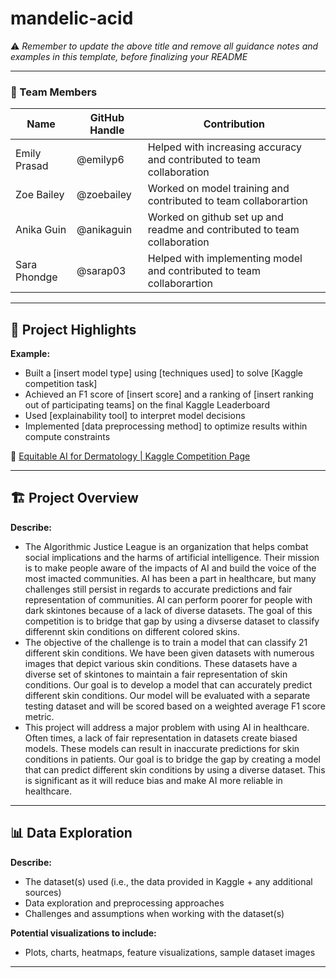 # mandelic-acid

⚠️ _Remember to update the above title and remove all guidance notes and examples in this template, before finalizing your README_

---

### **👥 Team Members**

| Name | GitHub Handle | Contribution |
| ----- | ----- | ----- |
| Emily Prasad | @emilyp6 | Helped with increasing accuracy and contributed to team collaboration |
| Zoe Bailey | @zoebailey | Worked on model training and contributed to team collaborartion |
| Anika Guin | @anikaguin | Worked on github set up and readme and contributed to team collaboration |
| Sara Phondge | @sarap03 | Helped with implementing model and contributed to team collaborartion |

---

## **🎯 Project Highlights**

**Example:**

* Built a \[insert model type\] using \[techniques used\] to solve \[Kaggle competition task\]
* Achieved an F1 score of \[insert score\] and a ranking of \[insert ranking out of participating teams\] on the final Kaggle Leaderboard
* Used \[explainability tool\] to interpret model decisions
* Implemented \[data preprocessing method\] to optimize results within compute constraints

🔗 [Equitable AI for Dermatology | Kaggle Competition Page](https://www.kaggle.com/competitions/bttai-ajl-2025/overview)

---

## **🏗️ Project Overview**

**Describe:**

* The Algorithmic Justice League is an organization that helps combat social implications and the harms of artificial intelligence. Their mission is to make people aware of the impacts of AI and build the voice of the most imacted communities. AI has been a part in healthcare, but many challenges still persist in regards to accurate predictions and fair representation of communities. AI can perform poorer for people with dark skintones because of a lack of diverse datasets. The goal of this competition is to bridge that gap by using a divserse dataset to classify differennt skin conditions on different colored skins.  
* The objective of the challenge is to train a model that can classify 21 different skin conditions. We have been given datasets with numerous images that depict various skin conditions. These datasets have a diverse set of skintones to maintain a fair representation of skin conditions. Our goal is to develop a model that can accurately predict different skin conditions. Our model will be evaluated with a separate testing dataset and will be scored based on a weighted average F1 score metric. 
* This project will address a major problem with using AI in healthcare. Often times, a lack of fair representation in datasets create biased models. These models can result in inaccurate predictions for skin conditions in patients. Our goal is to bridge the gap by creating a model that can predict different skin conditions by using a diverse dataset. This is significant as it will reduce bias and make AI more reliable in healthcare. 

---

## **📊 Data Exploration**

**Describe:**

* The dataset(s) used (i.e., the data provided in Kaggle \+ any additional sources)
* Data exploration and preprocessing approaches
* Challenges and assumptions when working with the dataset(s)

**Potential visualizations to include:**

* Plots, charts, heatmaps, feature visualizations, sample dataset images

---
